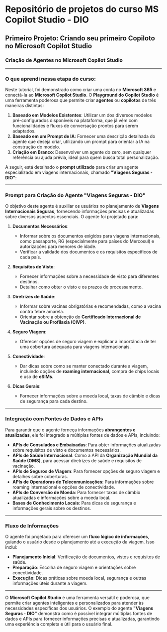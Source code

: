 # Repositório de projetos do curso MS Copilot Studio - DIO

## Primeiro Projeto: Criando seu primeiro Copiloto no Microsoft Copilot Studio

### **Criação de Agentes no Microsoft Copilot Studio**

---

### O que aprendi nessa etapa do curso:

Neste tutorial, foi demonstrado como criar uma conta no **Microsoft 365** e conectá-la ao **Microsoft Copilot Studio**. O **Playground do Copilot Studio** é uma ferramenta poderosa que permite criar **agentes** ou **copilotos** de três maneiras distintas:

1. **Baseado em Modelos Existentes**: Utilizar um dos diversos modelos pré-configurados disponíveis na plataforma, que já vêm com funcionalidades e fluxos de conversação prontos para serem adaptados.
2. **Baseado em um Prompt de IA**: Fornecer uma descrição detalhada do agente que deseja criar, utilizando um prompt para orientar a IA na construção do modelo.
3. **Criação em Branco**: Desenvolver um agente do zero, sem qualquer referência ou ajuda prévia, ideal para quem busca total personalização.

A seguir, está detalhado o **prompt utilizado** para criar um agente especializado em viagens internacionais, chamado **"Viagens Seguras - DIO"**:

---

### **Prompt para Criação do Agente "Viagens Seguras - DIO"**

O objetivo deste agente é auxiliar os usuários no planejamento de **Viagens Internacionais Seguras**, fornecendo informações precisas e atualizadas sobre diversos aspectos essenciais. O agente foi projetado para:

1. **Documentos Necessários**:
   - Informar sobre os documentos exigidos para viagens internacionais, como passaporte, RG (especialmente para países do Mercosul) e autorizações para menores de idade.
   - Verificar a validade dos documentos e os requisitos específicos de cada país.

2. **Requisitos de Visto**:
   - Fornecer informações sobre a necessidade de visto para diferentes destinos.
   - Detalhar como obter o visto e os prazos de processamento.

3. **Diretrizes de Saúde**:
   - Informar sobre vacinas obrigatórias e recomendadas, como a vacina contra febre amarela.
   - Orientar sobre a obtenção do **Certificado Internacional de Vacinação ou Profilaxia (CIVP)**.

4. **Seguro Viagem**:
   - Oferecer opções de seguro viagem e explicar a importância de ter uma cobertura adequada para viagens internacionais.

5. **Conectividade**:
   - Dar dicas sobre como se manter conectado durante a viagem, incluindo opções de **roaming internacional**, compra de chips locais e uso de **eSIMs**.

6. **Dicas Gerais**:
   - Fornecer informações sobre a moeda local, taxas de câmbio e dicas de segurança para cada destino.

---

### **Integração com Fontes de Dados e APIs**

Para garantir que o agente forneça informações **abrangentes e atualizadas**, ele foi integrado a múltiplas fontes de dados e APIs, incluindo:

- **APIs de Consulados e Embaixadas**: Para obter informações atualizadas sobre requisitos de visto e documentos necessários.
- **APIs de Saúde Internacional**: Como a API da **Organização Mundial da Saúde (OMS)**, para acessar diretrizes de saúde e requisitos de vacinação.
- **APIs de Seguros de Viagem**: Para fornecer opções de seguro viagem e detalhes sobre coberturas.
- **APIs de Operadoras de Telecomunicações**: Para informações sobre roaming internacional e opções de conectividade.
- **APIs de Conversão de Moeda**: Para fornecer taxas de câmbio atualizadas e informações sobre a moeda local.
- **Bases de Conhecimento Locais**: Para dicas de segurança e informações gerais sobre os destinos.

---

### **Fluxo de Informações**

O agente foi projetado para oferecer um **fluxo lógico de informações**, guiando o usuário desde o planejamento até a execução da viagem. Isso inclui:

- **Planejamento Inicial**: Verificação de documentos, vistos e requisitos de saúde.
- **Preparação**: Escolha de seguro viagem e orientações sobre conectividade.
- **Execução**: Dicas práticas sobre moeda local, segurança e outras informações úteis durante a viagem.

---

O **Microsoft Copilot Studio** é uma ferramenta versátil e poderosa, que permite criar agentes inteligentes e personalizados para atender às necessidades específicas dos usuários. O exemplo do agente **"Viagens Seguras - DIO"** demonstra como é possível integrar múltiplas fontes de dados e APIs para fornecer informações precisas e atualizadas, garantindo uma experiência completa e útil para o usuário final.
